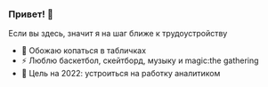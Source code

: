 ### Привет! 👋

Если вы здесь, значит я на шаг ближе к трудоустройству

- 🌱 Обожаю копаться в табличках
- ⚡ Люблю баскетбол, скейтборд, музыку и magic:the gathering
- 💬 Цель на 2022: устроиться на работку аналитиком
